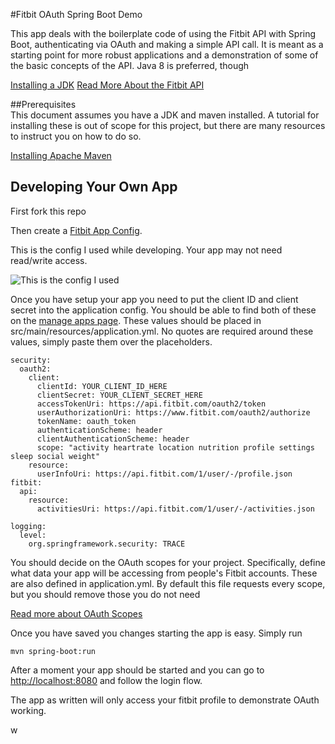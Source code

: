 #Fitbit OAuth Spring Boot Demo

This app deals with the boilerplate code of using the Fitbit API with Spring Boot, authenticating via OAuth and making a simple API call. It is meant as a starting point for more robust applications and a demonstration of some of the basic concepts of the API. Java 8 is preferred, though 
 
[Installing a JDK](https://docs.oracle.com/javase/8/docs/technotes/guides/install/install_overview.html)
[Read More About the Fitbit API](https://dev.fitbit.com/docs/)

##Prerequisites   
This document assumes you have a JDK and maven installed. A tutorial for installing these is out of scope for this project, but there are many resources to instruct you on how to do so.

[Installing Apache Maven](https://maven.apache.org/install.html)

## Developing Your Own App

First fork this repo

Then create a [Fitbit App Config](https://dev.fitbit.com/apps/new). 

This is the config I used while developing. Your app may not need read/write access.

![This is the config I used](screenshots/fitbit_oauth_settings.png)

Once you have setup your app you need to put the client ID and client secret into the application config. You should be able to find both of these on the [manage apps page](https://dev.fitbit.com/apps). These values should be placed in src/main/resources/application.yml. No quotes are required around these values, simply paste them over the placeholders.

```
security:
  oauth2:
    client:
      clientId: YOUR_CLIENT_ID_HERE
      clientSecret: YOUR_CLIENT_SECRET_HERE
      accessTokenUri: https://api.fitbit.com/oauth2/token
      userAuthorizationUri: https://www.fitbit.com/oauth2/authorize
      tokenName: oauth_token
      authenticationScheme: header
      clientAuthenticationScheme: header
      scope: "activity heartrate location nutrition profile settings sleep social weight"
    resource:
      userInfoUri: https://api.fitbit.com/1/user/-/profile.json
fitbit:
  api:
    resource:
      activitiesUri: https://api.fitbit.com/1/user/-/activities.json

logging:
  level:
    org.springframework.security: TRACE
```

You should decide on the OAuth scopes for your project. Specifically, define what data your app will
be accessing from people's Fitbit accounts. These are also defined in application.yml. By default this file requests every scope, but you should remove those you do not need

[Read more about OAuth Scopes](https://dev.fitbit.com/docs/oauth2/)

Once you have saved you changes starting the app is easy. Simply run 
```
mvn spring-boot:run
```

After a moment your app should be started and you can go to [http://localhost:8080](http://localhost:8080) and follow the login flow.

The app as written will only access your fitbit profile to demonstrate OAuth working.

w
